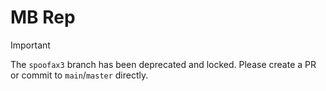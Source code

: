 # MB Rep

> [!IMPORTANT]
> The `spoofax3` branch has been deprecated and locked. Please create a PR or commit to `main`/`master` directly.
